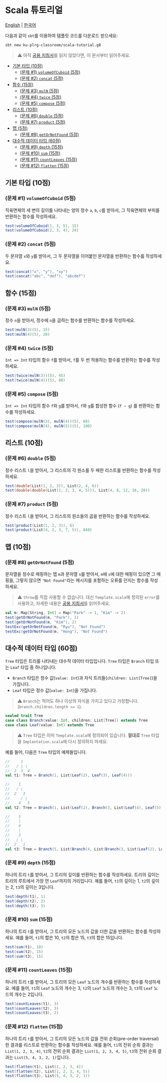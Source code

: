 # Scala 튜토리얼

[English](./README.md) | [한국어](./README.ko.md)

다음과 같이 `sbt`를 이용하여 템플릿 코드를 다운로드 받으세요:
```bash
sbt new ku-plrg-classroom/scala-tutorial.g8
```

> :warning: 아직 [공용 지침서](https://github.com/ku-plrg-classroom/docs/blob/main/README.ko.md)를 읽지 않았다면, 이 문서부터 읽어주세요.

- [기본 타입 (10점)](#기본-타입-10점)
  - [(문제 #1) `volumeOfCuboid` (5점)](#문제-1-volumeofcuboid-5점)
  - [(문제 #2) `concat` (5점)](#문제-2-concat-5점)
- [함수 (15점)](#함수-15점)
  - [(문제 #3) `mulN` (5점)](#문제-3-muln-5점)
  - [(문제 #4) `twice` (5점)](#문제-4-twice-5점)
  - [(문제 #5) `compose` (5점)](#문제-5-compose-5점)
- [리스트 (10점)](#리스트-10점)
  - [(문제 #6) `double` (5점)](#문제-6-double-5점)
  - [(문제 #7) `product` (5점)](#문제-7-product-5점)
- [맵 (5점)](#맵-10점)
  - [(문제 #8) `getOrNotFound` (5점)](#문제-8-getornotfound-5점)
- [대수적 데이터 타입 (60점)](#대수적-데이터-타입-60점)
  - [(문제 #9) `depth` (15점)](#문제-9-depth-15점)
  - [(문제 #10) `sum` (15점)](#문제-10-sum-15점)
  - [(문제 #11) `countLeaves` (15점)](#문제-11-countleaves-15점)
  - [(문제 #12) `flatten` (15점)](#문제-12-flatten-15점)

## 기본 타입 (10점)

### (문제 #1) `volumeOfCuboid` (5점)

직육면체의 세 변의 길이를 나타내는 양의 정수 `a`, `b`, `c`를 받아서, 그
직육면체의 부피를 반환하는 함수를 작성하세요.
```scala
test(volumeOfCuboid(1, 3, 5), 15)
test(volumeOfCuboid(2, 3, 4), 24)
```

### (문제 #2) `concat` (5점)

두 문자열 `x`와 `y`를 받아서, 그 두 문자열을 이어붙인 문자열을 반환하는 함수를
작성하세요.
```scala
test(concat("x", "y"), "xy")
test(concat("abc", "def"), "abcdef")
```

## 함수 (15점)

### (문제 #3) `mulN` (5점)

정수 `n`을 받아서, 정수에 `n`을 곱하는 함수를 반환하는 함수를 작성하세요.
```scala
test(mulN(3)(5), 15)
test(mulN(4)(5), 20)
```

### (문제 #4) `twice` (5점)

`Int => Int` 타입의 함수 `f`를 받아서, `f`를 두 번 적용하는 함수를 반환하는
함수를 작성하세요.
```scala
test(twice(mulN(3))(5), 45)
test(twice(mulN(4))(5), 80)
```

### (문제 #5) `compose` (5점)

`Int => Int` 타입의 함수 `f`와 `g`를 받아서, `f`와 `g`를 합성한 함수 (`f ∘ g`)
를 반환하는 함수를 작성하세요.
```scala
test(compose(mulN(3), mulN(4))(5), 60)
test(compose(mulN(4), mulN(5))(5), 100)
```

## 리스트 (10점)

### (문제 #6) `double` (5점)

정수 리스트 `l`을 받아서, 그 리스트의 각 원소를 두 배한 리스트를 반환하는 함수를 작성하세요.
```scala
test(double(List(1, 2, 3)), List(2, 4, 6))
test(double(double(List(1, 2, 3, 4, 5))), List(4, 8, 12, 16, 20))
```

### (문제 #7) `product` (5점)

정수 리스트 `l`을 받아서, 그 리스트의 원소들의 곱을 반환하는 함수를 작성하세요.
```scala
test(product(List(1, 2, 3)), 6)
test(product(List(4, 2, 3, 7, 5)), 840)
```

## 맵 (10점)

### (문제 #8) `getOrNotFound` (5점)

문자열을 정수로 매핑하는 맵 `m`과 문자열 `s`를 받아서, `m`에 `s`에 대한 매핑이
있으면 그 매핑을, 그렇지 않으면 `"Not Found"`라는 메시지를 포함하는 오류를
던지는 함수를 작성하세요.

> :warning: `throw`를 직접 사용할 수 없습니다. 대신 `Template.scala`에 정의된
`error`를 사용하고, 자세한 내용은 [공용 지침서](https://github.com/ku-plrg-classroom/docs/blob/main/README.ko.md)를 읽어주세요.

```scala
val m: Map[String, Int] = Map("Park" -> 1, "Kim" -> 2)
test(getOrNotFound(m, "Park"), 1)
test(getOrNotFound(m, "Kim"), 2)
testExc(getOrNotFound(m, "Ryu"), "Not Found")
testExc(getOrNotFound(m, "Hong"), "Not Found")
```

## 대수적 데이터 타입 (60점)

`Tree` 타입은 트리를 나타내는 대수적 데이터 타입입니다.
`Tree` 타입은 `Branch` 타입 또는 `Leaf` 타입 중 하나입니다.
- `Branch` 타입은 정수 값(`value: Int`)과 자식 트리들(`children: List[Tree]`)을
  가집니다.
- `Leaf` 타입은 정수 값(`value: Int`)을 가집니다.

> :warning: `Branch`는 적어도 하나 이상의 자식을 가지고 있다고 가정합니다. (`branch.children.length >= 1`).

```scala
sealed trait Tree
case class Branch(value: Int, children: List[Tree]) extends Tree
case class Leaf(value: Int) extends Tree
```

> :warning: `Tree` 타입은 이미 `Template.scala`에 정의되어 있습니다. **절대로** `Tree`
타입을 `Implentation.scala`에 다시 정의하지 마세요.

예를 들어, 다음은 `Tree` 타입의 예제들입니다.
```scala
//     1
//   / | \
//  2  3  4
val t1: Tree = Branch(1, List(Leaf(2), Leaf(3), Leaf(4)))

//    1
//   / \
//  2   3
//     / \
//    4   5
val t2: Tree = Branch(1, List(Leaf(2), Branch(3, List(Leaf(4), Leaf(5)))))

//    5
//    |
//    4
//    |
//    3
//   / \
//  2   1
val t3: Tree = Branch(5, List(Branch(4, List(Branch(3, List(Leaf(2), Leaf(1)))))))
```

### (문제 #9) `depth` (15점)

하나의 트리 `t`를 받아서, 그 트리의 깊이를 반환하는 함수를 작성하세요. 트리의
깊이는 트리의 루트에서 가장 먼 `Leaf`까지의 거리입니다. 예를 들어, `t1`의 깊이는
1, `t2`의 깊이는 2, `t3`의 깊이는 3입니다.
```scala
test(depth(t1), 1)
test(depth(t2), 2)
test(depth(t3), 3)
```

### (문제 #10) `sum` (15점)

하나의 트리 `t`를 받아서, 그 트리의 모든 노드의 값을 더한 값을 반환하는 함수를
작성하세요. 예를 들어, `t1`의 합은 10, `t2`의 합은 15, `t3`의 합은 15입니다.
```scala
test(sum(t1), 10)
test(sum(t2), 15)
test(sum(t3), 15)
```

### (문제 #11) `countLeaves` (15점)

하나의 트리 `t`를 받아서, 그 트리의 모든 `Leaf` 노드의 개수를 반환하는 함수를
작성하세요. 예를 들어, `t1`의 `Leaf` 노드의 개수는 3, `t2`의 `Leaf` 노드의
개수는 3, `t3`의 `Leaf` 노드의 개수는 2입니다.
```scala
test(countLeaves(t1), 3)
test(countLeaves(t2), 3)
test(countLeaves(t3), 2)
```

### (문제 #12) `flatten` (15점)

하나의 트리 `t`를 받아서, 그 트리의 모든 노드의 값을 전위 순회(pre-order
traversal)한 결과를 리스트로 반환하는 함수를 작성하세요. 예를 들어, `t1`의 전위
순회 결과는 `List(1, 2, 3, 4)`, `t2`의 전위 순회 결과는 `List(1, 2, 3, 4, 5)`,
`t3`의 전위 순회 결과는 `List(5, 4, 3, 2, 1)`입니다.
```scala
test(flatten(t1), List(1, 2, 3, 4))
test(flatten(t2), List(1, 2, 3, 4, 5))
test(flatten(t3), List(5, 4, 3, 2, 1))
```
